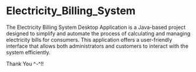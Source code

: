 # Electricity_Billing_System

The Electricity Billing System Desktop Application is a Java-based project designed to simplify and automate the process of calculating and managing electricity bills for consumers. This application offers a user-friendly interface that allows both administrators and customers to interact with the system efficiently.

Thank You ^-^!!
